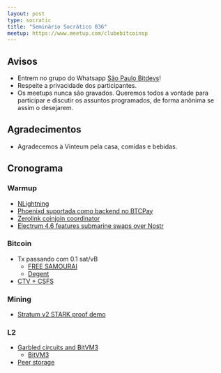 ```yaml
---
layout: post
type: socratic
title: "Seminário Socrático 036"
meetup: https://www.meetup.com/clubebitcoinsp
---
```


## Avisos

- Entrem no grupo do Whatsapp [São Paulo Bitdevs](https://chat.whatsapp.com/HiaPqjmUqER5djFPR1Yl3T)!
- Respeite a privacidade dos participantes.
- Os meetups nunca são gravados. Queremos todos a vontade para participar e discutir os assuntos programados, de forma anônima se assim o desejarem.

## Agradecimentos

- Agradecemos à Vinteum pela casa, comidas e bebidas.

## Cronograma

### Warmup

- [NLightning](https://github.com/ipms-io/nlightning)
- [Phoenixd suportada como backend no BTCPay](https://x.com/PhoenixWallet/status/1932132318514184481) 
- [Zerolink coinjoin coordinator](https://ashigaru.rs/news/announcement-whirlpool/)
- [Electrum 4.6 features submarine swaps over Nostr](https://xcancel.com/ElectrumWallet/status/1933909910011453631)

### Bitcoin

- Tx passando com 0.1 sat/vB
    - [FREE SAMOURAI](https://xcancel.com/ottosch_/status/1935712233230639176)
    - [Degent](https://xcancel.com/mononautical/status/1936223502446522613)
- [CTV + CSFS](https://ctv-csfs.com)

### Mining

- [Stratum v2 STARK proof demo](https://bitcoinops.org/en/newsletters/2025/06/20/#stratum-v2-stark-proof-demo)

### L2

- [Garbled circuits and BitVM3](https://delvingbitcoin.org/t/garbled-circuits-and-bitvm3/1773)
    - [BitVM3](https://bitvm.org/bitvm3.pdf)
- [Peer storage](https://github.com/lightning/bolts/pull/1110)

